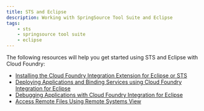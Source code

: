 ```yaml
---
title: STS and Eclipse
description: Working with SpringSource Tool Suite and Eclipse
tags:
    - sts
    - springsource tool suite
    - eclipse
---
```


The following resources will help you get started using STS and Eclipse with Cloud Foundry:

+ [Installing the Cloud Foundry Integration Extension for Eclipse or STS](/tools/STS/configuring-STS.html)
+ [Deploying Applications and Binding Services using Cloud Foundry Integration for Eclipse](/tools/STS/deploying-CF-Eclipse.html)
+ [Debugging Applications with Cloud Foundry Integration for Eclipse](/tools/STS/debugging-CF-Eclipse.html)
+ [Access Remote Files Using Remote Systems View](/tools/STS/remote-CF-Eclipse.html)